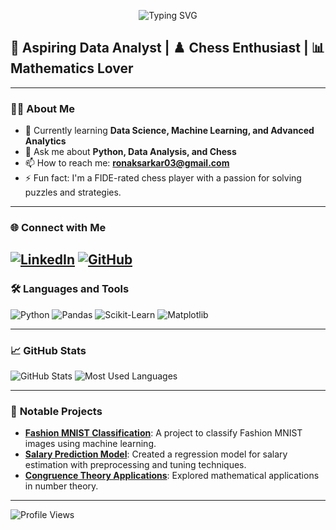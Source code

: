 
<p align="center">
  <img src="https://readme-typing-svg.demolab.com?font=Fira+Code&size=32&duration=3000&pause=500&color=32A1FF&center=true&vCenter=true&width=700&lines=Hi+%F0%9F%91%8B%2C+I'm+Ronak+Sarkar.;Hi+%F0%9F%91%8B%2C+I'm+Ronak+Sarkar.;Hi+%F0%9F%91%8B%2C+I'm+Ronak+Sarkar." alt="Typing SVG">
</p>


## 🌟 Aspiring Data Analyst | ♟️ Chess Enthusiast | 📊 Mathematics Lover
---

### 👨‍💻 **About Me**  
- 🌱 Currently learning **Data Science, Machine Learning, and Advanced Analytics**  
- 💬 Ask me about **Python, Data Analysis, and Chess**  
- 📫 How to reach me: **ronaksarkar03@gmail.com**  
- ⚡ Fun fact: I'm a FIDE-rated chess player with a passion for solving puzzles and strategies.  

---

### 🌐 **Connect with Me**  
[![LinkedIn](https://img.shields.io/badge/LinkedIn-%230077B5.svg?style=flat&logo=linkedin&logoColor=white)](https://www.linkedin.com/in/r-sarkar-122a6130b/)  [![GitHub](https://img.shields.io/badge/GitHub-%23181717.svg?style=flat&logo=github&logoColor=white)](https://github.com/iamrsarkar)  
---

### 🛠 **Languages and Tools**  
![Python](https://img.shields.io/badge/Python-%2314354C.svg?style=flat&logo=python&logoColor=white)  ![Pandas](https://img.shields.io/badge/Pandas-%23150458.svg?style=flat&logo=pandas&logoColor=white)  ![Scikit-Learn](https://img.shields.io/badge/Scikit--Learn-%23F7931E.svg?style=flat&logo=scikit-learn&logoColor=white)  ![Matplotlib](https://img.shields.io/badge/Matplotlib-%2300BFFF.svg?style=flat&logo=plotly&logoColor=white)  

---

### 📈 **GitHub Stats**  
![GitHub Stats](https://github-readme-stats.vercel.app/api?username=iamrsarkar&show_icons=true&theme=radical) 
![Most Used Languages](https://github-readme-stats.vercel.app/api/top-langs/?username=iamrsarkar&langs_count=10&theme=radical)

---

### 🌟 **Notable Projects**  
- **[Fashion MNIST Classification](https://github.com/iamrsarkar/fashion-mnist-classification)**: A project to classify Fashion MNIST images using machine learning.  
- **[Salary Prediction Model](https://github.com/iamrsarkar/Salary-Prediction-Model)**: Created a regression model for salary estimation with preprocessing and tuning techniques.
- **[Congruence Theory Applications](https://github.com/iamrsarkar/Congruence-Theory-And-Its-Applications)**: Explored mathematical applications in number theory.  

---

![Profile Views](https://komarev.com/ghpvc/?username=iamrsarkar&color=blue)

